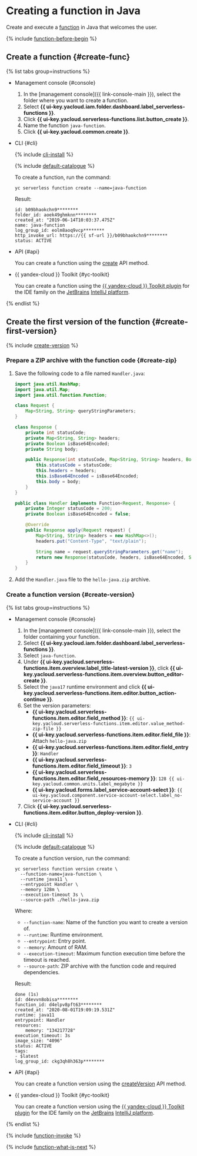 # Creating a function in Java

Create and execute a [function](../../concepts/function.md) in Java that welcomes the user.

{% include [function-before-begin](../../../_includes/functions/function-before-begin.md) %}

## Create a function {#create-func}

{% list tabs group=instructions %}

- Management console {#console}

    1. In the [management console]({{ link-console-main }}), select the folder where you want to create a function.
    1. Select **{{ ui-key.yacloud.iam.folder.dashboard.label_serverless-functions }}**.
    1. Click **{{ ui-key.yacloud.serverless-functions.list.button_create }}**.
    1. Name the function `java-function`.
    1. Click **{{ ui-key.yacloud.common.create }}**.

- CLI {#cli}

    {% include [cli-install](../../../_includes/cli-install.md) %}

    {% include [default-catalogue](../../../_includes/default-catalogue.md) %}

    To create a function, run the command:

    ```
    yc serverless function create --name=java-function
    ```

    Result:

    ```
    id: b09bhaokchn9********
    folder_id: aoek49ghmknn********
    created_at: "2019-06-14T10:03:37.475Z"
    name: java-function
    log_group_id: eolm8aoq9vcp********
    http_invoke_url: https://{{ sf-url }}/b09bhaokchn9********
    status: ACTIVE
    ```

- API {#api}

    You can create a function using the [create](../../functions/api-ref/Function/create.md) API method.


- {{ yandex-cloud }} Toolkit {#yc-toolkit}

    You can create a function using the [{{ yandex-cloud }} Toolkit plugin](https://github.com/yandex-cloud/ide-plugin-jetbrains/blob/master/README.en.md) for the IDE family on the [JetBrains](https://www.jetbrains.com/) [IntelliJ platform](https://www.jetbrains.com/opensource/idea/).


{% endlist %}

## Create the first version of the function {#create-first-version}

{% include [create-version](../../../_includes/functions/create-version.md) %}

### Prepare a ZIP archive with the function code {#create-zip}

1. Save the following code to a file named `Handler.java`:

    ```java
    import java.util.HashMap;
    import java.util.Map;
    import java.util.function.Function;

    class Request {
        Map<String, String> queryStringParameters;
    }

    class Response {
        private int statusCode;
        private Map<String, String> headers;
        private Boolean isBase64Encoded;
        private String body;

        public Response(int statusCode, Map<String, String> headers, Boolean isBase64Encoded, String body) {
            this.statusCode = statusCode;
            this.headers = headers;
            this.isBase64Encoded = isBase64Encoded;
            this.body = body;
        }
    }

    public class Handler implements Function<Request, Response> {
        private Integer statusCode = 200;
        private Boolean isBase64Encoded = false;

        @Override
        public Response apply(Request request) {
            Map<String, String> headers = new HashMap<>();
            headers.put("Content-Type", "text/plain");

            String name = request.queryStringParameters.get("name");
            return new Response(statusCode, headers, isBase64Encoded, String.format("Hello, %s!", name));
        }
    }
    ```

1. Add the `Handler.java` file to the `hello-java.zip` archive.

### Create a function version {#create-version}

{% list tabs group=instructions %}

- Management console {#console}

    1. In the [management console]({{ link-console-main }}), select the folder containing your function.
    1. Select **{{ ui-key.yacloud.iam.folder.dashboard.label_serverless-functions }}**.
    1. Select `java-function`.
    1. Under **{{ ui-key.yacloud.serverless-functions.item.overview.label_title-latest-version }}**, click **{{ ui-key.yacloud.serverless-functions.item.overview.button_editor-create }}**.
    1. Select the `java17` runtime environment and click **{{ ui-key.yacloud.serverless-functions.item.editor.button_action-continue }}**.
    1. Set the version parameters:
        * **{{ ui-key.yacloud.serverless-functions.item.editor.field_method }}**: `{{ ui-key.yacloud.serverless-functions.item.editor.value_method-zip-file }}`
        * **{{ ui-key.yacloud.serverless-functions.item.editor.field_file }}**: Attach `hello-java.zip`
        * **{{ ui-key.yacloud.serverless-functions.item.editor.field_entry }}**: `Handler`
        * **{{ ui-key.yacloud.serverless-functions.item.editor.field_timeout }}**: `3`
        * **{{ ui-key.yacloud.serverless-functions.item.editor.field_resources-memory }}**: `128 {{ ui-key.yacloud.common.units.label_megabyte }}`
        * **{{ ui-key.yacloud.forms.label_service-account-select }}**: `{{ ui-key.yacloud.component.service-account-select.label_no-service-account }}`
    1. Click **{{ ui-key.yacloud.serverless-functions.item.editor.button_deploy-version }}**.

- CLI {#cli}

    {% include [cli-install](../../../_includes/cli-install.md) %}

    {% include [default-catalogue](../../../_includes/default-catalogue.md) %}

    To create a function version, run the command:

    ```
    yc serverless function version create \
      --function-name=java-function \
      --runtime java11 \
      --entrypoint Handler \
      --memory 128m \
      --execution-timeout 3s \
      --source-path ./hello-java.zip
    ```

    Where:

    * `--function-name`: Name of the function you want to create a version of.
    * `--runtime`: Runtime environment.
    * `--entrypoint`: Entry point.
    * `--memory`: Amount of RAM.
    * `--execution-timeout`: Maximum function execution time before the timeout is reached.
    * `--source-path`: ZIP archive with the function code and required dependencies.

    Result:

    ```
    done (1s)
    id: d4evvn8obisa********
    function_id: d4elpv8pft63********
    created_at: "2020-08-01T19:09:19.531Z"
    runtime: java11
    entrypoint: Handler
    resources:
        memory: "134217728"
    execution_timeout: 3s
    image_size: "4096"
    status: ACTIVE
    tags:
    - $latest
    log_group_id: ckg3qh8h363p********
    ```

- API {#api}

    You can create a function version using the [createVersion](../../functions/api-ref/Function/createVersion.md) API method.


- {{ yandex-cloud }} Toolkit {#yc-toolkit}

    You can create a function version using the [{{ yandex-cloud }} Toolkit plugin](https://github.com/yandex-cloud/ide-plugin-jetbrains/blob/master/README.en.md) for the IDE family on the [JetBrains](https://www.jetbrains.com/) [IntelliJ platform](https://www.jetbrains.com/opensource/idea/).


{% endlist %}

{% include [function-invoke](../../../_includes/functions/function-invoke-with-param.md) %}

{% include [function-what-is-next](../../../_includes/functions/function-what-is-next.md) %}